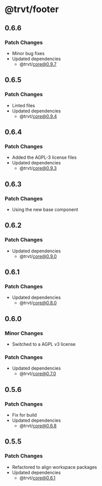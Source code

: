 # @trvt/footer

## 0.6.6

### Patch Changes

- Minor bug fixes
- Updated dependencies
  - @trvt/core@0.9.7

## 0.6.5

### Patch Changes

- Linted files
- Updated dependencies
  - @trvt/core@0.9.4

## 0.6.4

### Patch Changes

- Added the AGPL-3 license files
- Updated dependencies
  - @trvt/core@0.9.3

## 0.6.3

### Patch Changes

- Using the new base component

## 0.6.2

### Patch Changes

- Updated dependencies
  - @trvt/core@0.9.0

## 0.6.1

### Patch Changes

- Updated dependencies
  - @trvt/core@0.8.0

## 0.6.0

### Minor Changes

- Switched to a AGPL v3 license

### Patch Changes

- Updated dependencies
  - @trvt/core@0.7.0

## 0.5.6

### Patch Changes

- Fix for build
- Updated dependencies
  - @trvt/core@0.6.8

## 0.5.5

### Patch Changes

- Refactored to align workspace packages
- Updated dependencies
  - @trvt/core@0.6.1
